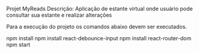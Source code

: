 Projet MyReads
Descrição: Aplicação de estante virtual onde usuário pode consultar sua estante e realizar alterações

Para a execução do projeto os comandos abaixo devem ser executados.

npm install
npm install react-debounce-input
npm install react-router-dom
npm start
